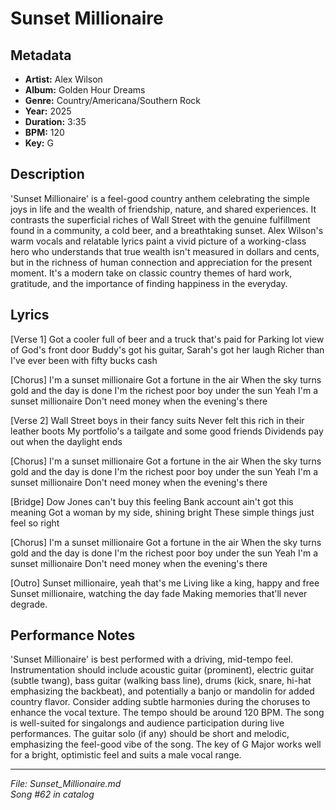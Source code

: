 # Sunset Millionaire

## Metadata
- **Artist:** Alex Wilson
- **Album:** Golden Hour Dreams
- **Genre:** Country/Americana/Southern Rock
- **Year:** 2025
- **Duration:** 3:35
- **BPM:** 120
- **Key:** G

## Description
'Sunset Millionaire' is a feel-good country anthem celebrating the simple joys in life and the wealth of friendship, nature, and shared experiences. It contrasts the superficial riches of Wall Street with the genuine fulfillment found in a community, a cold beer, and a breathtaking sunset. Alex Wilson's warm vocals and relatable lyrics paint a vivid picture of a working-class hero who understands that true wealth isn't measured in dollars and cents, but in the richness of human connection and appreciation for the present moment. It's a modern take on classic country themes of hard work, gratitude, and the importance of finding happiness in the everyday.

## Lyrics

[Verse 1]
Got a cooler full of beer and a truck that's paid for
Parking lot view of God's front door
Buddy's got his guitar, Sarah's got her laugh
Richer than I've ever been with fifty bucks cash

[Chorus]
I'm a sunset millionaire
Got a fortune in the air
When the sky turns gold and the day is done
I'm the richest poor boy under the sun
Yeah I'm a sunset millionaire
Don't need money when the evening's there

[Verse 2]
Wall Street boys in their fancy suits
Never felt this rich in their leather boots
My portfolio's a tailgate and some good friends
Dividends pay out when the daylight ends

[Chorus]
I'm a sunset millionaire
Got a fortune in the air
When the sky turns gold and the day is done
I'm the richest poor boy under the sun
Yeah I'm a sunset millionaire
Don't need money when the evening's there

[Bridge]
Dow Jones can't buy this feeling
Bank account ain't got this meaning
Got a woman by my side, shining bright
These simple things just feel so right

[Chorus]
I'm a sunset millionaire
Got a fortune in the air
When the sky turns gold and the day is done
I'm the richest poor boy under the sun
Yeah I'm a sunset millionaire
Don't need money when the evening's there

[Outro]
Sunset millionaire, yeah that's me
Living like a king, happy and free
Sunset millionaire, watching the day fade
Making memories that'll never degrade.

## Performance Notes

'Sunset Millionaire' is best performed with a driving, mid-tempo feel. Instrumentation should include acoustic guitar (prominent), electric guitar (subtle twang), bass guitar (walking bass line), drums (kick, snare, hi-hat emphasizing the backbeat), and potentially a banjo or mandolin for added country flavor. Consider adding subtle harmonies during the choruses to enhance the vocal texture. The tempo should be around 120 BPM. The song is well-suited for singalongs and audience participation during live performances. The guitar solo (if any) should be short and melodic, emphasizing the feel-good vibe of the song. The key of G Major works well for a bright, optimistic feel and suits a male vocal range.

---
*File: Sunset_Millionaire.md*  
*Song #62 in catalog*

